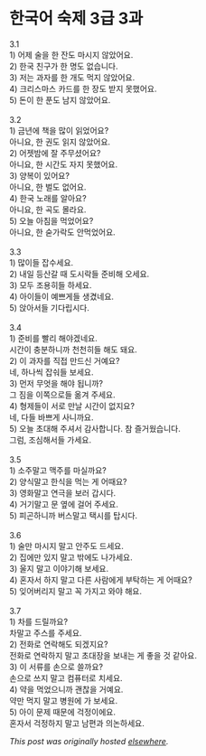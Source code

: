 # 한국어 숙제 3급 3과

<div>
<div>3.1</div>1) &#50612;&#51228; &#49696;&#51012; &#54620; &#51092;&#46020; &#47560;&#49884;&#51648; &#50506;&#50520;&#50612;&#50836;.<br><div>2) &#54620;&#44397; &#52828;&#44396;&#44032; &#54620; &#47749;&#46020; &#50630;&#49845;&#45768;&#45796;.</div>3) &#51200;&#45716; &#44284;&#51088;&#47484; &#54620; &#44060;&#46020; &#47673;&#51648; &#50506;&#50520;&#50612;&#50836;.<br><div>4) &#53356;&#47532;&#49828;&#47560;&#49828; &#52852;&#46300;&#47484; &#54620; &#51109;&#46020; &#48155;&#51648; &#47803;&#54664;&#50612;&#50836;.</div>5) &#46024;&#51060; &#54620; &#54396;&#46020; &#45224;&#51648; &#50506;&#50520;&#50612;&#50836;.<br><div> </div>
<br><div>3.2</div>1) &#44552;&#45380;&#50640; &#52293;&#51012; &#47566;&#51060; &#51069;&#50632;&#50612;&#50836;?<br><div>&#50500;&#45768;&#50836;, &#54620; &#44428;&#46020; &#51069;&#51648; &#50506;&#50520;&#50612;&#50836;.</div>2) &#50612;&#51247;&#48164;&#50640; &#51096; &#51452;&#47924;&#49512;&#50612;&#50836;?<br><div>&#50500;&#45768;&#50836;, &#54620; &#49884;&#44036;&#46020; &#51088;&#51648; &#47803;&#54664;&#50612;&#50836;.</div>3) &#50577;&#48373;&#51060; &#51080;&#50612;&#50836;?<br><div>&#50500;&#45768;&#50836;, &#54620; &#48268;&#46020; &#50630;&#50612;&#50836;.</div>4) &#54620;&#44397; &#45432;&#47000;&#47484; &#50508;&#50500;&#50836;?<br><div>&#50500;&#45768;&#50836;, &#54620; &#44257;&#46020; &#47792;&#46972;&#50836;.</div>5) &#50724;&#45720; &#50500;&#52840;&#51012; &#47673;&#50632;&#50612;&#50836;?<br><div>&#50500;&#45768;&#50836;, &#54620; &#49695;&#44032;&#46973;&#46020; &#50504;&#47673;&#50632;&#50612;&#50836;.</div>
<br><div> </div>3.3<br><div>1) &#47566;&#51060;&#46308; &#51105;&#49688;&#49464;&#50836;.</div>2) &#45236;&#51068; &#46321;&#49328;&#44040; &#46412; &#46020;&#49884;&#46973;&#46308; &#51456;&#48708;&#54644; &#50724;&#49464;&#50836;.<br><div>3) &#47784;&#46160; &#51312;&#50857;&#55176;&#46308; &#54616;&#49464;&#50836;.</div>4) &#50500;&#51060;&#46308;&#51060; &#50696;&#49240;&#44172;&#46308; &#49373;&#44220;&#45348;&#50836;.<br><div>5) &#50505;&#50500;&#49436;&#46308; &#44592;&#45796;&#47549;&#49884;&#45796;.</div>
<br><div> </div>3.4<br><div>1) &#51456;&#48708;&#47484; &#48744;&#47532; &#54644;&#50556;&#44192;&#45348;&#50836;.</div>&#49884;&#44036;&#51060; &#52649;&#48516;&#54616;&#45768;&#44620; &#52380;&#52380;&#55176;&#46308; &#54644;&#46020; &#46076;&#50836;.<br><div>2) &#51060; &#44284;&#51088;&#47484; &#51649;&#51217; &#47564;&#46300;&#49888; &#44144;&#50696;&#50836;?</div>&#45348;, &#54616;&#45208;&#50473; &#51105;&#49716;&#46308; &#48372;&#49464;&#50836;.<br><div>3) &#47676;&#51200; &#47924;&#50631;&#51012; &#54644;&#50556; &#46121;&#45768;&#44620;?</div>&#44536; &#51664;&#51012; &#51060;&#51901;&#51004;&#47196;&#46308; &#50734;&#44200; &#51452;&#49464;&#50836;.<br><div>4) &#54805;&#51228;&#46308;&#51060; &#49436;&#47196; &#47564;&#45216; &#49884;&#44036;&#51060; &#50630;&#51648;&#50836;?</div>&#45348;, &#45796;&#46308; &#48148;&#49240;&#44172; &#49324;&#45768;&#44620;&#50836;.<br><div>5) &#50724;&#45720; &#52488;&#45824;&#54644; &#51452;&#49492;&#49436; &#44048;&#49324;&#54633;&#45768;&#45796;.  &#52280; &#51600;&#44144;&#50912;&#49845;&#45768;&#45796;.</div>&#44536;&#47100;, &#51312;&#49900;&#54644;&#49436;&#46308; &#44032;&#49464;&#50836;.<br><div> </div>
<br><div>3.5</div>1) &#49548;&#51452;&#47568;&#44256; &#47589;&#51452;&#47484; &#47560;&#49892;&#44620;&#50836;?<br><div>2) &#50577;&#49885;&#47568;&#44256; &#54620;&#49885;&#51012; &#47673;&#45716; &#44172; &#50612;&#46412;&#50836;?</div>3) &#50689;&#54868;&#47568;&#44256; &#50672;&#44537;&#51012; &#48372;&#47084; &#44049;&#49884;&#45796;.<br><div>4) &#44144;&#44592;&#47568;&#44256; &#47928; &#50694;&#50640; &#44152;&#50612; &#51452;&#49464;&#50836;.</div>5) &#54588;&#44260;&#54616;&#45768;&#44620; &#48260;&#49828;&#47568;&#44256; &#53469;&#49884;&#47484; &#53457;&#49884;&#45796;.<br><div> </div>
<br><div>3.6</div>1) &#49696;&#47564; &#47560;&#49884;&#51648; &#47568;&#44256; &#50504;&#51452;&#46020; &#46300;&#49464;&#50836;.<br><div>2) &#51665;&#50640;&#47564; &#51080;&#51648; &#47568;&#44256; &#48150;&#50640;&#46020; &#45208;&#44032;&#49464;&#50836;.</div>3) &#50872;&#51648; &#47568;&#44256; &#51060;&#50556;&#44592;&#54644; &#48372;&#49464;&#50836;.<br><div>4) &#54844;&#51088;&#49436; &#54616;&#51648; &#47568;&#44256; &#45796;&#47480; &#49324;&#46988;&#50640;&#44172; &#48512;&#53441;&#54616;&#45716; &#44172; &#50612;&#46412;&#50836;?</div>5) &#51082;&#50612;&#48260;&#47532;&#51648; &#47568;&#44256; &#44845; &#44032;&#51648;&#44256; &#50752;&#50556; &#54644;&#50836;.<br><div> </div>
<br><div>3.7</div>1) &#52264;&#47484; &#46300;&#47540;&#44620;&#50836;?<br><div>&#52264;&#47568;&#44256; &#51452;&#49828;&#47484; &#51452;&#49464;&#50836;.</div>2) &#51204;&#54868;&#47196; &#50672;&#46973;&#54644;&#46020; &#46104;&#44192;&#51648;&#50836;?<br><div>&#51204;&#54868;&#47196; &#50672;&#46973;&#54616;&#51648; &#47568;&#44256; &#52488;&#45824;&#51109;&#51012; &#48372;&#45236;&#45716; &#44172; &#51339;&#51012; &#44163; &#44057;&#50500;&#50836;.</div>3) &#51060; &#49436;&#47448;&#47484; &#49552;&#51004;&#47196; &#50424;&#44620;&#50836;?<br><div>&#49552;&#51004;&#47196; &#50416;&#51648; &#47568;&#44256; &#52980;&#54504;&#53552;&#47196; &#52824;&#49464;&#50836;.</div>4) &#50557;&#51012; &#47673;&#50632;&#51004;&#45768;&#44620; &#44316;&#52270;&#51012; &#44144;&#50696;&#50836;.<br><div>&#50557;&#47564; &#47673;&#51648; &#47568;&#44256; &#48337;&#50896;&#50640; &#44032; &#48372;&#49464;&#50836;.</div>5) &#50500;&#51060; &#47928;&#51228; &#46412;&#47928;&#50640; &#44145;&#51221;&#51060;&#50640;&#50836;.<br><div>&#54844;&#51088;&#49436; &#44145;&#51221;&#54616;&#51648; &#47568;&#44256; &#45224;&#54200;&#44284; &#51032;&#45436;&#54616;&#49464;&#50836;.</div>
</div>


*This post was originally hosted [elsewhere](http://planspace.blogspot.com/2009/04/3-3.html).*
